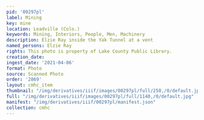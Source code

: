 ```yaml
---
pid: '00297pl'
label: Mining
key: mine
location: Leadville (Colo.)
keywords: Mining, Interiors, People, Men, Machinery
description: Elzie Ray inside the Yak Tunnel at a vent
named_persons: Elzie Ray
rights: This photo is property of Lake County Public Library.
creation_date: 
ingest_date: '2021-04-06'
format: Photo
source: Scanned Photo
order: '2869'
layout: cmhc_item
thumbnail: "/img/derivatives/iiif/images/00297pl/full/250,/0/default.jpg"
full: "/img/derivatives/iiif/images/00297pl/full/1140,/0/default.jpg"
manifest: "/img/derivatives/iiif/00297pl/manifest.json"
collection: cmhc
---
```

